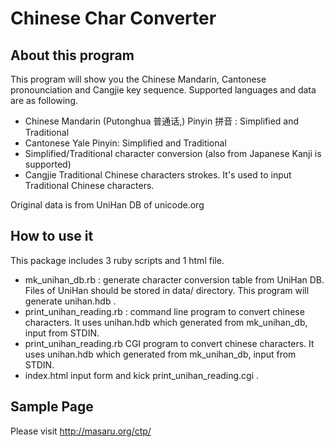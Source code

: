 # Chinese Char Converter

## About this program

This program will show you the Chinese Mandarin,
Cantonese pronounciation and Cangjie key sequence. Supported languages and data
are as following.

* Chinese Mandarin (Putonghua 普通话,) Pinyin 拼音 : Simplified and Traditional 
* Cantonese Yale Pinyin: Simplified and Traditional 
* Simplified/Traditional character conversion (also from Japanese Kanji is supported)
* Cangjie Traditional Chinese characters strokes. It's used to input Traditional Chinese characters.


Original data is from UniHan DB of unicode.org

## How to use it

This package includes 3 ruby scripts and 1 html file.

* mk_unihan_db.rb :
 generate character conversion table from UniHan DB.
 Files of UniHan should be stored in data/ directory. 
 This program will generate unihan.hdb .
* print_unihan_reading.rb :
 command line program to convert chinese characters. It uses unihan.hdb which generated from mk_unihan_db, input from STDIN.
* print_unihan_reading.rb
 CGI program to convert chinese characters. It uses unihan.hdb which generated from mk_unihan_db, input from STDIN.
* index.html
 input form and kick print_unihan_reading.cgi .

## Sample Page

Please visit http://masaru.org/ctp/


